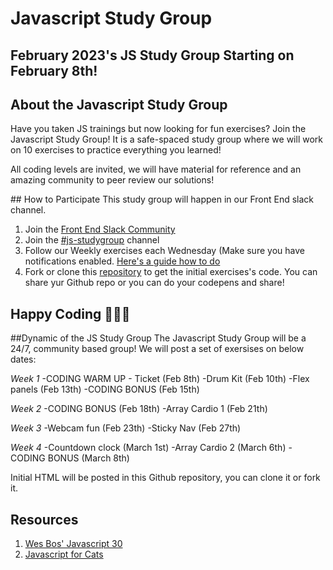 # Javascript Study Group

## February 2023's JS Study Group Starting on February 8th! 


## About the Javascript Study Group
Have you taken JS trainings but now looking for fun exercises? Join the Javascript Study Group! It is a safe-spaced study group where we will work on 10 exercises to practice everything you learned!

All coding levels are invited, we will have material for reference and an amazing community to peer review our solutions!


## How to Participate
This study group will happen in our Front End slack channel. 

1. Join the [Front End Slack Community](https://join.slack.com/t/womenwhocodefrontend/shared_invite/zt-1mqkunz6u-5f8sZQSzh7vO9FzPBCYnHA)
2. Join the [#js-studygroup](https://womenwhocodefrontend.slack.com/archives/C0324MXBHSP) channel
3. Follow our Weekly exercises each Wednesday (Make sure you have notifications enabled. [Here's a guide how to do](https://slack.com/help/articles/201355156-Configure-your-Slack-notifications )
4. Fork or clone this [repository](https://github.com/WomenWhoCode/js-study-group.git) to get the initial exercises's code. You can share yur Github repo or you can do your codepens and share!


## Happy Coding 👩🏻‍💻

##Dynamic of the JS Study Group
The Javascript Study Group will be a 24/7, community based group! We will post a set of exersises on below dates:

*Week 1*
-CODING WARM UP - Ticket (Feb 8th)
-Drum Kit (Feb 10th)
-Flex panels (Feb 13th)
-CODING BONUS (Feb 15th)

*Week 2*
-CODING BONUS (Feb 18th)
-Array Cardio 1 (Feb 21th)

*Week 3*
-Webcam fun (Feb 23th)
-Sticky Nav (Feb 27th)

*Week 4*
-Countdown clock (March 1st)
-Array Cardio 2 (March 6th)
-CODING BONUS (March 8th)

Initial HTML will be posted in this Github repository, you can clone it or fork it.

## Resources
1. [Wes Bos' Javascript 30](javascript30.com )
2. [Javascript for Cats](http://jsforcats.com/)
